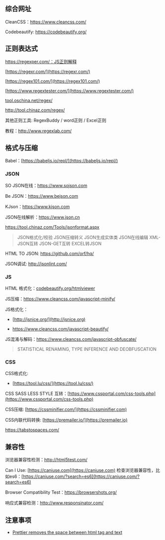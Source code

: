 ## 综合网址

CleanCSS：https://www.cleancss.com/

Codebeautify: https://codebeautify.org/

## 正则表达式

https://regexper.com/：JS正则解释

[https://regexr.com/](https://regexr.com/)

[https://regex101.com/](https://regex101.com/)

[https://www.regextester.com/](https://www.regextester.com/)

[tool.oschina.net/regex/](https://tool.oschina.net/regex/)

http://tool.chinaz.com/regex/

其他正则工具: RegexBuddy / word正则 / Excel正则

教程：http://www.regexlab.com/

## 格式与压缩

Babel：[https://babeljs.io/repl/](https://babeljs.io/repl/)

### JSON

SO JSON在线：https://www.sojson.com

Be JSON：https://www.bejson.com

KJson：https://www.kjson.com

JSON在线解析：https://www.json.cn

https://tool.chinaz.com/Tools/jsonformat.aspx

> JSON格式化/校验 JSON压缩转义
> JSON生成实体类 JSON在线编辑
> XML-JSON互转 JSON-GET互转
> EXCEL转JSON

HTML TO JSON: https://github.com/orf/hq/

JSON调试: http://jsonlint.com/

### JS

HTML 格式化：[codebeautify.org/htmlviewer](https://codebeautify.org/htmlviewer)

JS压缩：https://www.cleancss.com/javascript-minify/

JS格式化：

- [http://jsnice.org/](http://jsnice.org)

- https://www.cleancss.com/javascript-beautify/

JS混淆与解码：https://www.cleancss.com/javascript-obfuscate/

> STATISTICAL RENAMING, TYPE INFERENCE AND DEOBFUSCATION

### CSS

CSS格式化:

- [https://tool.lu/css/](https://tool.lu/css/)

CSS SASS LESS STYLE 互转：[https://www.cssportal.com/css-tools.php](https://www.cssportal.com/css-tools.php)

CSS压缩: [https://cssminifier.com/](https://cssminifier.com)

CSS内联代码转换: [https://premailer.io/](https://premailer.io)

https://tabstospaces.com/

## 兼容性

浏览器兼容性检测：http://html5test.com/

Can I Use: [https://caniuse.com](https://caniuse.com) 检查浏览器兼容性，比如es6：[https://caniuse.com/?search=es6](https://caniuse.com/?search=es6)

Browser Compatibility Test：https://browsershots.org/

响应式兼容检测：http://www.responsinator.com/

## 注意事项

- [Prettier removes the space between html tag and text](https://stackoverflow.com/questions/61962982/prettier-removes-the-space-between-html-tag-and-text)
